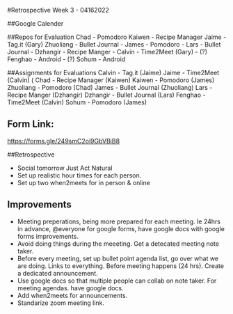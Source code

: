 #Retrospective Week 3 - 04162022

##Google Calender

##Repos for Evaluation
Chad - Pomodoro 
Kaiwen - Recipe Manager 
Jaime - Tag.it (Gary)
Zhuoliang - Bullet Journal - 
James - Pomodoro - 
Lars - Bullet Journal - 
Dzhangir - Recipe Manger - 
Calvin - Time2Meet (Gary) - 
(?) Fenghao - Android - 
(?) Sohum - Android

##Assignments for Evaluations
Calvin - Tag.it (Jaime)
Jaime - Time2Meet (Calvin) (
Chad - Recipe Manager (Kaiwen)
Kaiwen - Pomodoro (James)
Zhuoliang - Pomodoro (Chad)
James - Bullet Journal (Zhuoliang)
Lars - Recipe Manger (Dzhangir)
Dzhangir - Bullet Journal (Lars)
Fenghao - Time2Meet (Calvin)
Sohum - Pomodoro (James)

## Form Link:
https://forms.gle/249smC2oi9GbVBiB8

##Retrospective
* Social tomorrow Just Act Natural
* Set up realistic hour times for each person.
* Set up two when2meets for in person & online

## Improvements
* Meeting preperations, being more prepared for each meeting. Ie 24hrs in advance,
  @everyone for google forms, have google docs with google forms improvements.
* Avoid doing things during the meeeting. Get a detecated meeting note taker.
* Before every meeting, set up bullet point agenda list, go over what we are doing.
  Links to everything. Before meeting happens (24 hrs). Create a dedicated announcement.
* Use google docs so that multiple people can collab on note taker. For meeting agendas.
  have google docs.
* Add when2meets for announcements.
* Standarize zoom meeting link.